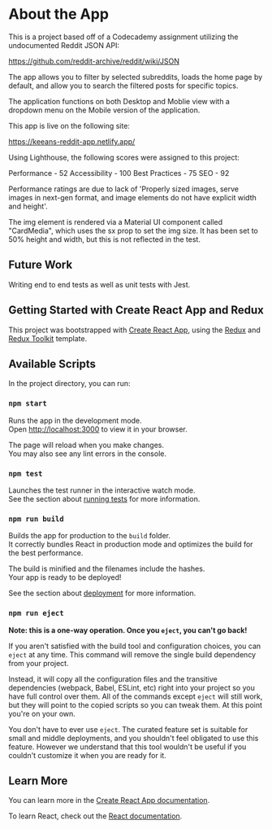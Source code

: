 # About the App

This is a project based off of a Codecademy assignment utilizing the undocumented Reddit JSON API:

<https://github.com/reddit-archive/reddit/wiki/JSON>

The app allows you to filter by selected subreddits, loads the home page by default, and allow you to search the filtered posts for specific topics.

The application functions on both Desktop and Moblie view with a dropdown menu on the Mobile version of the application.

This app is live on the following site:

<https://keeans-reddit-app.netlify.app/>

Using Lighthouse, the following scores were assigned to this project:

Performance - 52
Accessibility - 100
Best Practices - 75
SEO - 92

Performance ratings are due to lack of 'Properly sized images, serve images in next-gen format, and image elements do not have explicit width and height'.

The img element is rendered via a Material UI component called "CardMedia", which uses the sx prop to set the img size. It has been set to 50% height and width, but this is not reflected in the test.

## Future Work

Writing end to end tests as well as unit tests with Jest.

## Getting Started with Create React App and Redux

This project was bootstrapped with [Create React App](https://github.com/facebook/create-react-app), using the [Redux](https://redux.js.org/) and [Redux Toolkit](https://redux-toolkit.js.org/) template.

## Available Scripts

In the project directory, you can run:

### `npm start`

Runs the app in the development mode.\
Open [http://localhost:3000](http://localhost:3000) to view it in your browser.

The page will reload when you make changes.\
You may also see any lint errors in the console.

### `npm test`

Launches the test runner in the interactive watch mode.\
See the section about [running tests](https://facebook.github.io/create-react-app/docs/running-tests) for more information.

### `npm run build`

Builds the app for production to the `build` folder.\
It correctly bundles React in production mode and optimizes the build for the best performance.

The build is minified and the filenames include the hashes.\
Your app is ready to be deployed!

See the section about [deployment](https://facebook.github.io/create-react-app/docs/deployment) for more information.

### `npm run eject`

**Note: this is a one-way operation. Once you `eject`, you can't go back!**

If you aren't satisfied with the build tool and configuration choices, you can `eject` at any time. This command will remove the single build dependency from your project.

Instead, it will copy all the configuration files and the transitive dependencies (webpack, Babel, ESLint, etc) right into your project so you have full control over them. All of the commands except `eject` will still work, but they will point to the copied scripts so you can tweak them. At this point you're on your own.

You don't have to ever use `eject`. The curated feature set is suitable for small and middle deployments, and you shouldn't feel obligated to use this feature. However we understand that this tool wouldn't be useful if you couldn't customize it when you are ready for it.

## Learn More

You can learn more in the [Create React App documentation](https://facebook.github.io/create-react-app/docs/getting-started).

To learn React, check out the [React documentation](https://reactjs.org/).
